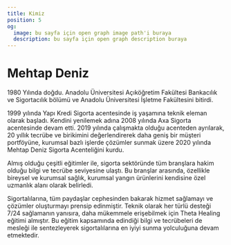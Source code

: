 ```yaml
---
title: Kimiz
position: 5
og:
  image: bu sayfa için open graph image path'i buraya
  description: bu sayfa için open graph description buraya
---
```


# Mehtap Deniz

1980 Yılında doğdu. Anadolu Üniversitesi Açıköğretim Fakültesi Bankacılık ve
Sigortacılık bölümü ve Anadolu Üniversitesi İşletme Fakültesini bitirdi.

1999 yılında Yapı Kredi Sigorta acentesinde iş yaşamına teknik eleman olarak
başladı. Kendini yenilemek adına 2008 yılında Axa Sigorta acentesinde devam
etti. 2019 yılında çalışmakta olduğu acenteden ayrılarak, 20 yıllık tecrübe ve
birikimini değerlendirerek daha geniş bir müşteri portföyüne, kurumsal bazlı
işlerde çözümler sunmak üzere 2020 yılında Mehtap Deniz Sigorta Acenteliğini
kurdu.

Almış olduğu çeşitli eğitimler ile, sigorta sektöründe tüm branşlara hakim
olduğu bilgi ve tecrübe seviyesine ulaştı. Bu branşlar arasında, özellikle
bireysel ve kurumsal sağlık, kurumsal yangın ürünlerini kendisine özel uzmanlık
alanı olarak belirledi.

Sigortalılarına, tüm paydaşlar cephesinden bakarak hizmet sağlamayı ve çözümler
oluşturmayı prensip edinmiştir. Teknik olarak her türlü desteği 7/24 sağlamanın
yanısıra, daha mükemmele erişebilmek için Theta Healing eğitimi almıştır. Bu
eğitim kapsamında edindiği bilgi ve tecrübeleri de mesleği ile sentezleyerek
sigortalılarına en iyiyi sunma yolculuğuna devam etmektedir.
